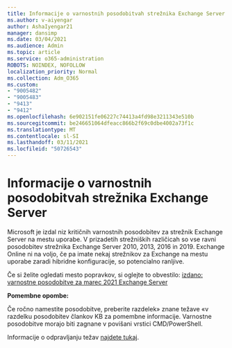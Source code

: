 ```yaml
---
title: Informacije o varnostnih posodobitvah strežnika Exchange Server
ms.author: v-aiyengar
author: AshaIyengar21
manager: dansimp
ms.date: 03/04/2021
ms.audience: Admin
ms.topic: article
ms.service: o365-administration
ROBOTS: NOINDEX, NOFOLLOW
localization_priority: Normal
ms.collection: Adm_O365
ms.custom:
- "9005482"
- "9005483"
- "9413"
- "9412"
ms.openlocfilehash: 6e902151fe06227c74413a4fd98e3211343e510b
ms.sourcegitcommit: be246651064dfeacc866b2f69c0dbe4002a73f1c
ms.translationtype: MT
ms.contentlocale: sl-SI
ms.lasthandoff: 03/11/2021
ms.locfileid: "50726543"
---
```

# <a name="about-exchange-server-security-updates"></a>Informacije o varnostnih posodobitvah strežnika Exchange Server

Microsoft je izdal niz kritičnih varnostnih posodobitev za strežnik Exchange Server na mestu uporabe. V prizadetih strežniških različicah so vse ravni posodobitev strežnika Exchange Server 2010, 2013, 2016 in 2019. Exchange Online ni na voljo, če pa imate nekaj strežnikov za Exchange na mestu uporabe zaradi hibridne konfiguracije, so potencialno ranljive.

Če si želite ogledati mesto popravkov, si oglejte to obvestilo: [izdano: varnostne posodobitve za marec 2021 Exchange Server](https://techcommunity.microsoft.com/t5/exchange-team-blog/released-march-2021-exchange-server-security-updates/ba-p/2175901)

**Pomembne opombe:**

Če ročno namestite posodobitve, preberite razdelek» znane težave «v razdelku posodobitev člankov KB za pomembne informacije. Varnostne posodobitve morajo biti zagnane v povišani vrstici CMD/PowerShell.

Informacije o odpravljanju težav [najdete tukaj](https://aka.ms/exupdatefaq).
